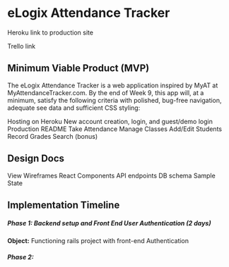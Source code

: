 # eLogix Attendance Tracker

Heroku link to production site

Trello link

## Minimum Viable Product (MVP)

The eLogix Attendance Tracker is a web application inspired by MyAT at MyAttendanceTracker.com. By the end of Week 9, this app will, at a minimum, satisfy the following criteria with polished, bug-free navigation, adequate see data and sufficient CSS styling:

Hosting on Heroku
New account creation, login, and guest/demo login
Production README
Take Attendance
Manage Classes
Add/Edit Students
Record Grades
Search (bonus)

## Design Docs

View Wireframes
React Components
API endpoints
DB schema
Sample State

## Implementation Timeline

##### Phase 1: Backend setup and Front End User Authentication (2 days)
**Object:** Functioning rails project with front-end Authentication

##### Phase 2:
